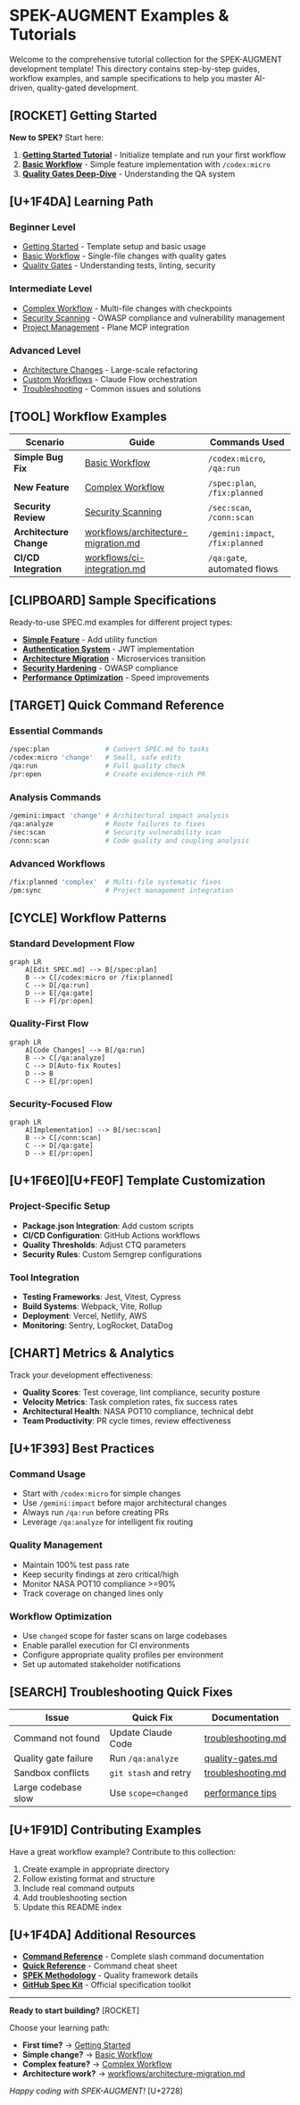 # SPEK-AUGMENT Examples & Tutorials

Welcome to the comprehensive tutorial collection for the SPEK-AUGMENT development template! This directory contains step-by-step guides, workflow examples, and sample specifications to help you master AI-driven, quality-gated development.

## [ROCKET] Getting Started

**New to SPEK?** Start here:

1. **[Getting Started Tutorial](getting-started.md)** - Initialize template and run your first workflow
2. **[Basic Workflow](basic-workflow.md)** - Simple feature implementation with `/codex:micro`
3. **[Quality Gates Deep-Dive](quality-gates.md)** - Understanding the QA system

## [U+1F4DA] Learning Path

### Beginner Level
- [Getting Started](getting-started.md) - Template setup and basic usage
- [Basic Workflow](basic-workflow.md) - Single-file changes with quality gates
- [Quality Gates](quality-gates.md) - Understanding tests, linting, security

### Intermediate Level  
- [Complex Workflow](complex-workflow.md) - Multi-file changes with checkpoints
- [Security Scanning](security-scanning.md) - OWASP compliance and vulnerability management
- [Project Management](project-management.md) - Plane MCP integration

### Advanced Level
- [Architecture Changes](workflows/architecture-migration.md) - Large-scale refactoring
- [Custom Workflows](workflows/custom-automation.md) - Claude Flow orchestration
- [Troubleshooting](troubleshooting.md) - Common issues and solutions

## [TOOL] Workflow Examples

| Scenario | Guide | Commands Used |
|----------|-------|---------------|
| **Simple Bug Fix** | [Basic Workflow](basic-workflow.md) | `/codex:micro`, `/qa:run` |
| **New Feature** | [Complex Workflow](complex-workflow.md) | `/spec:plan`, `/fix:planned` |
| **Security Review** | [Security Scanning](security-scanning.md) | `/sec:scan`, `/conn:scan` |
| **Architecture Change** | [workflows/architecture-migration.md](workflows/architecture-migration.md) | `/gemini:impact`, `/fix:planned` |
| **CI/CD Integration** | [workflows/ci-integration.md](workflows/ci-integration.md) | `/qa:gate`, automated flows |

## [CLIPBOARD] Sample Specifications

Ready-to-use SPEC.md examples for different project types:

- **[Simple Feature](sample-specs/simple-feature.md)** - Add utility function
- **[Authentication System](sample-specs/auth-system.md)** - JWT implementation
- **[Architecture Migration](sample-specs/architecture-migration.md)** - Microservices transition
- **[Security Hardening](sample-specs/security-hardening.md)** - OWASP compliance
- **[Performance Optimization](sample-specs/performance-optimization.md)** - Speed improvements

## [TARGET] Quick Command Reference

### Essential Commands
```bash
/spec:plan              # Convert SPEC.md to tasks
/codex:micro 'change'   # Small, safe edits
/qa:run                 # Full quality check
/pr:open                # Create evidence-rich PR
```

### Analysis Commands
```bash
/gemini:impact 'change' # Architectural impact analysis
/qa:analyze             # Route failures to fixes
/sec:scan               # Security vulnerability scan
/conn:scan              # Code quality and coupling analysis
```

### Advanced Workflows
```bash
/fix:planned 'complex'  # Multi-file systematic fixes
/pm:sync                # Project management integration
```

## [CYCLE] Workflow Patterns

### Standard Development Flow
```mermaid
graph LR
    A[Edit SPEC.md] --> B[/spec:plan]
    B --> C[/codex:micro or /fix:planned]
    C --> D[/qa:run]
    D --> E[/qa:gate]
    E --> F[/pr:open]
```

### Quality-First Flow
```mermaid
graph LR
    A[Code Changes] --> B[/qa:run]
    B --> C[/qa:analyze]
    C --> D[Auto-fix Routes]
    D --> B
    C --> E[/pr:open]
```

### Security-Focused Flow
```mermaid
graph LR
    A[Implementation] --> B[/sec:scan]
    B --> C[/conn:scan]
    C --> D[/qa:gate]
    D --> E[/pr:open]
```

## [U+1F6E0][U+FE0F] Template Customization

### Project-Specific Setup
- **Package.json Integration**: Add custom scripts
- **CI/CD Configuration**: GitHub Actions workflows  
- **Quality Thresholds**: Adjust CTQ parameters
- **Security Rules**: Custom Semgrep configurations

### Tool Integration
- **Testing Frameworks**: Jest, Vitest, Cypress
- **Build Systems**: Webpack, Vite, Rollup
- **Deployment**: Vercel, Netlify, AWS
- **Monitoring**: Sentry, LogRocket, DataDog

## [CHART] Metrics & Analytics

Track your development effectiveness:

- **Quality Scores**: Test coverage, lint compliance, security posture
- **Velocity Metrics**: Task completion rates, fix success rates
- **Architectural Health**: NASA POT10 compliance, technical debt
- **Team Productivity**: PR cycle times, review effectiveness

## [U+1F393] Best Practices

### Command Usage
- Start with `/codex:micro` for simple changes
- Use `/gemini:impact` before major architectural changes
- Always run `/qa:run` before creating PRs
- Leverage `/qa:analyze` for intelligent fix routing

### Quality Management
- Maintain 100% test pass rate
- Keep security findings at zero critical/high
- Monitor NASA POT10 compliance >=90%
- Track coverage on changed lines only

### Workflow Optimization
- Use `changed` scope for faster scans on large codebases
- Enable parallel execution for CI environments
- Configure appropriate quality profiles per environment
- Set up automated stakeholder notifications

## [SEARCH] Troubleshooting Quick Fixes

| Issue | Quick Fix | Documentation |
|-------|-----------|---------------|
| Command not found | Update Claude Code | [troubleshooting.md](troubleshooting.md) |
| Quality gate failure | Run `/qa:analyze` | [quality-gates.md](quality-gates.md) |
| Sandbox conflicts | `git stash` and retry | [troubleshooting.md](troubleshooting.md) |
| Large codebase slow | Use `scope=changed` | [performance tips](troubleshooting.md#performance) |

## [U+1F91D] Contributing Examples

Have a great workflow example? Contribute to this collection:

1. Create example in appropriate directory
2. Follow existing format and structure
3. Include real command outputs
4. Add troubleshooting section
5. Update this README index

## [U+1F4DA] Additional Resources

- **[Command Reference](../docs/COMMANDS.md)** - Complete slash command documentation
- **[Quick Reference](../docs/QUICK-REFERENCE.md)** - Command cheat sheet
- **[SPEK Methodology](../docs/CTQ.md)** - Quality framework details
- **[GitHub Spec Kit](https://github.com/github/spec-kit)** - Official specification toolkit

---

**Ready to start building?** [ROCKET]

Choose your learning path:
- **First time?** -> [Getting Started](getting-started.md)
- **Simple change?** -> [Basic Workflow](basic-workflow.md)  
- **Complex feature?** -> [Complex Workflow](complex-workflow.md)
- **Architecture work?** -> [workflows/architecture-migration.md](workflows/architecture-migration.md)

*Happy coding with SPEK-AUGMENT!* [U+2728]